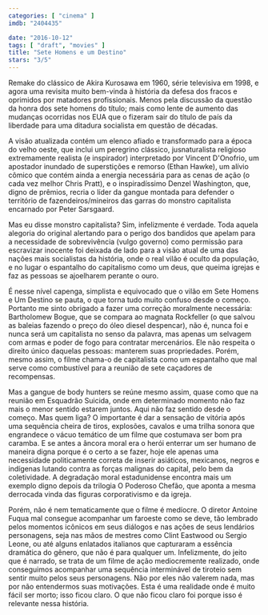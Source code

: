 ```yaml
---
categories: [ "cinema" ]
imdb: "2404435"

date: "2016-10-12"
tags: [ "draft", "movies" ]
title: "Sete Homens e um Destino"
stars: "3/5"
---
```

Remake do clássico de Akira Kurosawa em 1960, série televisiva em 1998, e agora uma revisita muito bem-vinda à história da defesa dos fracos e oprimidos por matadores profissionais. Menos pela discussão da questão da honra dos sete homens do título; mais como lente de aumento das mudanças ocorridas nos EUA que o fizeram sair do título de país da liberdade para uma ditadura socialista em questão de décadas.

A visão atualizada contém um elenco afiado e transformado para a época do velho oeste, que inclui um peregrino clássico, jusnaturalista religioso extremamente realista (e inspirador) interpretado por Vincent D'Onofrio, um apostador inundado de superstições e remorso (Ethan Hawke), um alívio cômico que contém ainda a energia necessária para as cenas de ação (o cada vez melhor Chris Pratt), e o inspiradíssimo Denzel Washington, que, digno de prêmios, recria o líder da gangue montada para defender o território de fazendeiros/mineiros das garras do monstro capitalista encarnado por Peter Sarsgaard.

Mas eu disse monstro capitalista? Sim, infelizmente é verdade. Toda aquela alegoria do original alertando para o perigo dos bandidos que apelam para a necessidade de sobrevivência (vulgo governo) como permissão para escravizar inocente foi deixada de lado para a visão atual de uma das nações mais socialistas da história, onde o real vilão é oculto da população, e no lugar o espantalho do capitalismo como um deus, que queima igrejas e faz as pessoas se ajoelharem perante o ouro.

É nesse nível capenga, simplista e equivocado que o vilão em Sete Homens e Um Destino se pauta, o que torna tudo muito confuso desde o começo. Portanto me sinto obrigado a fazer uma correção moralmente necessária: Bartholomew Bogue, que se compara ao magnata Rockfeller (o que salvou as baleias fazendo o preço do óleo diesel despencar), não é, nunca foi e nunca será um capitalista no senso da palavra, mas apenas um selvagem com armas e poder de fogo para contratar mercenários. Ele não respeita o direito único daquelas pessoas: manterem suas propriedades. Porém, mesmo assim, o filme chama-o de capitalista como um espantalho que mal serve como combustível para a reunião de sete caçadores de recompensas.

Mas a gangue de body hunters se reúne mesmo assim, quase como que na reunião em Esquadrão Suicida, onde em determinado momento não faz mais o menor sentido estarem juntos. Aqui não faz sentido desde o começo. Mas quem liga? O importante é dar a sensação de vitória após uma sequência cheira de tiros, explosões, cavalos e uma trilha sonora que engrandece o vácuo temático de um filme que costumava ser bom pra caramba. E se antes a âncora moral era o herói enterrar um ser humano de maneira digna porque é o certo a se fazer, hoje ele apenas uma necessidade politicamente correta de inserir asiáticos, mexicanos, negros e indígenas lutando contra as forças malignas do capital, pelo bem da coletividade. A degradação moral estadunidense encontra mais um exemplo digno depois da trilogia O Poderoso Chefão, que aponta a mesma derrocada vinda das figuras corporativismo e da igreja.

Porém, não é nem tematicamente que o filme é medíocre. O diretor Antoine Fuqua mal consegue acompanhar um faroeste como se deve, tão lembrado pelos momentos icônicos em seus diálogos e nas ações de seus lendários personagens, seja nas mãos de mestres como Clint Eastwood ou Sergio Leone, ou até alguns enlatados italianos que capturaram a essência dramática do gênero, que não é para qualquer um. Infelizmente, do jeito que é narrado, se trata de um filme de ação mediocremente realizado, onde conseguimos acompanhar uma sequência interminável de tiroteio sem sentir muito pelos seus personagens. Não por eles não valerem nada, mas por não entendermos suas motivações. Esta é uma realidade onde é muito fácil ser morto; isso ficou claro. O que não ficou claro foi porque isso é relevante nessa história.
